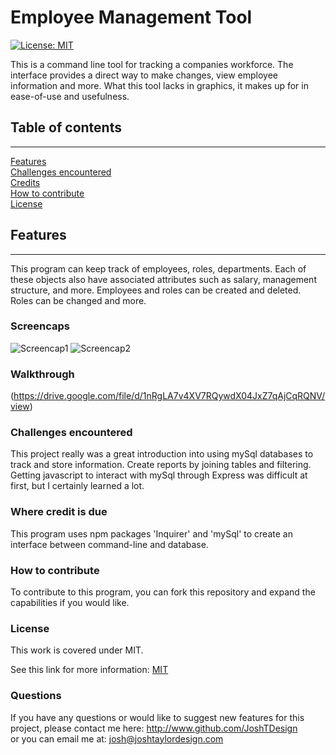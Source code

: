   
# Employee Management Tool
[![License: MIT](https://img.shields.io/badge/License-MIT-yellow.svg)](#licence)

This is a command line tool for tracking a companies workforce. The interface provides a direct way to make changes, view employee information and more. What this tool lacks in graphics, it makes up for in ease-of-use and usefulness.
## Table of contents

***

[Features](#features)  
[Challenges encountered](#challenges-encountered)  
[Credits](#where-credit-is-due)  
[How to contribute](#how-to-contribute)  
[License](#licence)  


## Features  

*** 

This program can keep track of employees, roles, departments. Each of these objects also have associated attributes such as salary, management structure, and more. Employees and roles can be created and deleted. Roles can be changed and more.

### Screencaps

![Screencap1](https://user-images.githubusercontent.com/78992027/116192617-f6e5b100-a6e2-11eb-8dab-5a0fcbe7c28e.PNG)
![Screencap2](https://user-images.githubusercontent.com/78992027/116192627-f8af7480-a6e2-11eb-858b-c0588be970e4.PNG)


### Walkthrough
(https://drive.google.com/file/d/1nRgLA7v4XV7RQywdX04JxZ7qAjCqRQNV/view)

### Challenges encountered  
This project really was a great introduction into using mySql databases to track and store information. Create reports by joining tables and filtering. Getting javascript to interact with mySql through Express was difficult at first, but I certainly learned a lot.


### Where credit is due  
This program uses npm packages 'Inquirer' and 'mySql' to create an interface between command-line and database.

### How to contribute  
To contribute to this program, you can fork this repository and expand the capabilities if you would like.


### License  
This work is covered under MIT.

 See this link for more information:
[MIT](https://opensource.org/licenses/MIT)  


### Questions 
If you have any questions or would like to suggest new features for this project, please contact me here: 
http://www.github.com/JoshTDesign    
or you can email me at: josh@joshtaylordesign.com



